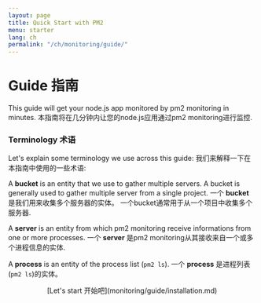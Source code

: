 ```yaml
---
layout: page
title: Quick Start with PM2
menu: starter
lang: ch
permalink: "/ch/monitoring/guide/"
---
```


# Guide 指南

This guide will get your node.js app monitored by pm2 monitoring in minutes.
本指南将在几分钟内让您的node.js应用通过pm2 monitoring进行监控.

### Terminology 术语

Let's explain some terminology we use across this guide:
我们来解释一下在本指南中使用的一些术语:

A **bucket** is an entity that we use to gather multiple servers. A bucket is generally used to gather multiple server from a single project.
一个 **bucket** 是我们用来收集多个服务器的实体。 一个bucket通常用于从一个项目中收集多个服务器.

A **server** is an entity from which pm2 monitoring receive informations from one or more processes.
一个 **server** 是pm2 monitoring从其接收来自一个或多个进程信息的实体.

A **process** is an entity of the process list (`pm2 ls`).
一个 **process** 是进程列表 (`pm2 ls`)的实体。

<p align="center">[Let's start 开始吧](monitoring/guide/installation.md)</p>